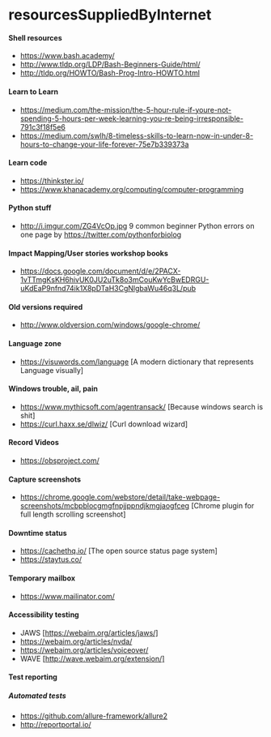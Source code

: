 # resourcesSuppliedByInternet

#### Shell resources
- https://www.bash.academy/
- http://www.tldp.org/LDP/Bash-Beginners-Guide/html/
- http://tldp.org/HOWTO/Bash-Prog-Intro-HOWTO.html

#### Learn to Learn
- https://medium.com/the-mission/the-5-hour-rule-if-youre-not-spending-5-hours-per-week-learning-you-re-being-irresponsible-791c3f18f5e6
- https://medium.com/swlh/8-timeless-skills-to-learn-now-in-under-8-hours-to-change-your-life-forever-75e7b339373a

#### Learn code
- https://thinkster.io/
- https://www.khanacademy.org/computing/computer-programming

#### Python stuff
- http://i.imgur.com/ZG4VcOp.jpg 9 common beginner Python errors on one page by https://twitter.com/pythonforbiolog

#### Impact Mapping/User stories workshop books
- https://docs.google.com/document/d/e/2PACX-1vTTmgKsKH6hivUK0JU2uTk8o3mCouKwYcBwEDRGU-uKdEaP9nfnd74ik1X8pDTaH3CgNlgbaWu46q3L/pub

#### Old versions required
- http://www.oldversion.com/windows/google-chrome/

#### Language zone
- https://visuwords.com/language [A modern dictionary that represents Language visually]

#### Windows trouble, ail, pain
- https://www.mythicsoft.com/agentransack/ [Because windows search is shit]
- https://curl.haxx.se/dlwiz/ [Curl download wizard]

#### Record Videos
- https://obsproject.com/

#### Capture screenshots
- https://chrome.google.com/webstore/detail/take-webpage-screenshots/mcbpblocgmgfnpjjppndjkmgjaogfceg [Chrome plugin for full length scrolling screenshot]

#### Downtime status 
- https://cachethq.io/ [The open source status page system]
- https://staytus.co/

#### Temporary mailbox
- https://www.mailinator.com/

#### Accessibility testing
- JAWS [https://webaim.org/articles/jaws/]
- https://webaim.org/articles/nvda/
- https://webaim.org/articles/voiceover/
- WAVE [http://wave.webaim.org/extension/]

#### Test reporting
##### Automated tests
- https://github.com/allure-framework/allure2
- http://reportportal.io/
